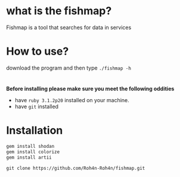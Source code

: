 # what is the fishmap?
Fishmap is a tool that searches for data in services
# How to use?
download the program and then type ```./fishmap -h```
#
**Before installing please make sure you meet the following oddities**

- have ```ruby 3.1.2p20``` installed on your machine.
- have ```git``` installed

# Installation
```ruby
gem install shodan
gem install colorize
gem install artii
```
```
git clone https://github.com/Roh4n-Roh4n/fishmap.git
```
